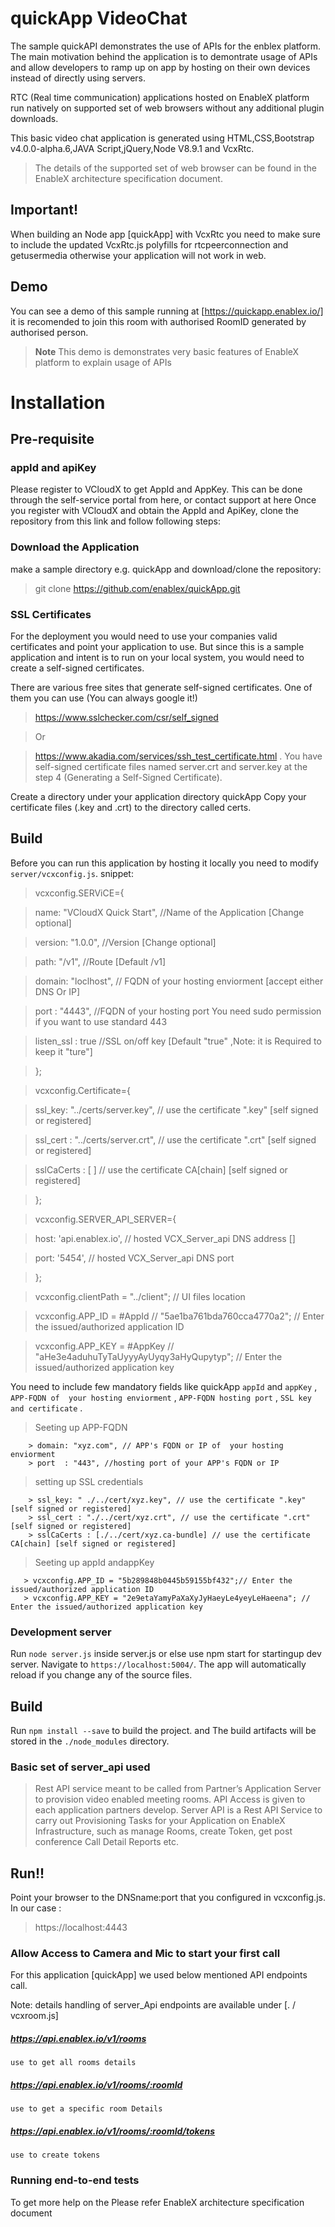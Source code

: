# quickApp VideoChat
The sample quickAPI demonstrates the use of APIs for the enblex platform. 
The main motivation behind the application is to demontrate usage of APIs and allow developers to ramp up on app by hosting on their own devices instead of directly using servers.

RTC (Real time communication) applications hosted on EnableX platform run natively on supported set of web browsers without any additional plugin downloads. 

This basic video chat application is generated using HTML,CSS,Bootstrap v4.0.0-alpha.6,JAVA Script,jQuery,Node V8.9.1 and VcxRtc.

>The details of the supported set of web browser can be found in the EnableX architecture specification document.

## Important!
When building an Node app [quickApp] with VcxRtc you need to make sure to include the updated VcxRtc.js polyfills for rtcpeerconnection and getusermedia otherwise your application will not work in web.

## Demo

You can see a demo of this sample running at [https://quickapp.enablex.io/] it is recomended to join this room with authorised RoomID generated by authorised person.

> **Note** This demo is demonstrates very basic features of EnableX platform to explain usage of APIs 

# Installation

## Pre-requisite 
### appId and apiKey 
Please register to VCloudX to get AppId and AppKey. This can be done through the self-service portal from here, or contact support at here
Once you register with VCloudX and obtain the AppId and ApiKey, clone the repository from this link and follow following steps:

### Download the Application
make a sample directory e.g. quickApp and download/clone the repository:
> git clone https://github.com/enablex/quickApp.git


### SSL Certificates 
For the deployment you would need to use your companies valid certificates and point your application to use. But since this is a sample application and intent is to run on your local system, you would need to create a self-signed certificates.

There are various free sites that generate self-signed certificates. One of them you can use (You can always google it!)
> https://www.sslchecker.com/csr/self_signed

> Or 

> https://www.akadia.com/services/ssh_test_certificate.html . You have self-signed certificate files named server.crt and server.key at the step 4 (Generating a Self-Signed Certificate). 

Create a directory under your application directory quickApp 
Copy your certificate files (.key and .crt) to the directory called certs.

## Build
Before you can run this application by hosting it locally you need to modify `server/vcxconfig.js`.
snippet:
>
>vcxconfig.SERViCE={

>    name: "VCloudX Quick Start", //Name of the Application [Change optional]

>    version: "1.0.0", //Version [Change optional]

>    path: "/v1", //Route [Default /v1]

>    domain: "loclhost", // FQDN of  your hosting enviorment [accept either DNS Or IP]

>    port  : "4443", //FQDN of  your hosting port You need sudo permission if you want to use standard 443

>    listen_ssl : true //SSL on/off key  [Default "true" ,Note: it is Required to keep it "ture"]

> };

>vcxconfig.Certificate={

>    ssl_key: "../certs/server.key", // use the certificate ".key" [self signed or registered]

>    ssl_cert : "../certs/server.crt", // use the certificate ".crt" [self signed or registered]

>    sslCaCerts : [ ] // use the certificate CA[chain] [self signed or registered]

>};

>vcxconfig.SERVER_API_SERVER={

>    host: 'api.enablex.io', // hosted VCX_Server_api DNS address []

>    port: '5454', // hosted VCX_Server_api DNS port

>};

>vcxconfig.clientPath = "../client"; // UI files location

> vcxconfig.APP_ID = #AppId // "5ae1ba761bda760cca4770a2"; // Enter the issued/authorized application ID

> vcxconfig.APP_KEY = #AppKey //  "aHe3e4aduhuTyTaUyyyAyUyqy3aHyQupytyp"; // Enter the issued/authorized application key



You need to include few mandatory fields like quickApp `appId` and `appKey` , `APP-FQDN of  your hosting enviorment` , `APP-FQDN hosting port` , `SSL key and certificate` .
  >Seeting up APP-FQDN
        
        > domain: "xyz.com", // APP's FQDN or IP of  your hosting enviorment
        > port  : "443", //hosting port of your APP's FQDN or IP  
  >setting up SSL credentials
        
        > ssl_key: " ./../cert/xyz.key", // use the certificate ".key" [self signed or registered]
        > ssl_cert : "./../cert/xyz.crt", // use the certificate ".crt" [self signed or registered]
        > sslCaCerts : [./../cert/xyz.ca-bundle] // use the certificate CA[chain] [self signed or registered]        
  >Seeting up appId andappKey   
    
       > vcxconfig.APP_ID = "5b289848b0445b59155bf432";// Enter the issued/authorized application ID
       > vcxconfig.APP_KEY = "2e9etaYamyPaXaXyJyHaeyLe4yeyLeHaeena"; // Enter the issued/authorized application key
   
    
        
        
### Development server

Run `node server.js` inside server.js or else use npm start  for startingup dev server. Navigate to `https://localhost:5004/`. The app will automatically reload if you change any of the source files.


## Build

Run `npm install --save` to build the project. and The build artifacts will be stored in the `./node_modules` directory.

### Basic set of server_api used
>Rest API service meant to be called from Partner’s Application Server to provision video enabled 
meeting rooms. API Access is given to each application partners develop. Server API is a Rest API 
Service to carry out Provisioning Tasks for your Application on EnableX Infrastructure, such as manage Rooms, 
create Token, get post conference Call Detail Reports etc.

## Run!!
Point your browser to the DNSname:port  that you configured in vcxconfig.js. In our case :
> https://localhost:4443

### Allow Access to Camera and Mic to start your first call



For this  application [quickApp] we used below  mentioned API endpoints call.

Note: details handling of server_Api endpoints are available under [. / vcxroom.js]
  ##### https://api.enablex.io/v1/rooms
    use to get all rooms details
  ##### https://api.enablex.io/v1/rooms/:roomId
    use to get a specific room Details
  ##### https://api.enablex.io/v1/rooms/:roomId/tokens
    use to create tokens
### Running end-to-end tests
To get more help on the Please refer EnableX architecture specification document
